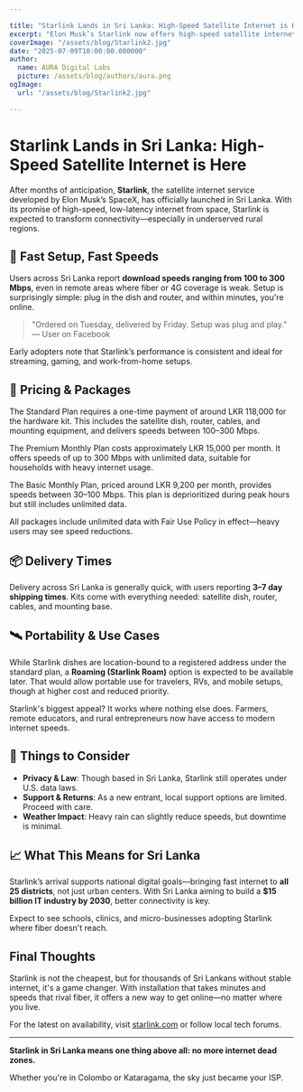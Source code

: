 ```yaml
---

title: "Starlink Lands in Sri Lanka: High-Speed Satellite Internet is Here"
excerpt: "Elon Musk’s Starlink now offers high-speed satellite internet in Sri Lanka, promising rural connectivity, fast installation, and new possibilities for homes and businesses across the island."
coverImage: "/assets/blog/Starlink2.jpg"
date: "2025-07-09T10:00:00.000000"
author:
  name: AURA Digital Labs
  picture: /assets/blog/authors/aura.png
ogImage:
  url: "/assets/blog/Starlink2.jpg"

---
```


# Starlink Lands in Sri Lanka: High-Speed Satellite Internet is Here

After months of anticipation, **Starlink**, the satellite internet service developed by Elon Musk’s SpaceX, has officially launched in Sri Lanka. With its promise of high-speed, low-latency internet from space, Starlink is expected to transform connectivity—especially in underserved rural regions.

## 🚀 Fast Setup, Fast Speeds

Users across Sri Lanka report **download speeds ranging from 100 to 300 Mbps**, even in remote areas where fiber or 4G coverage is weak. Setup is surprisingly simple: plug in the dish and router, and within minutes, you're online.

> "Ordered on Tuesday, delivered by Friday. Setup was plug and play." — User on Facebook

Early adopters note that Starlink’s performance is consistent and ideal for streaming, gaming, and work-from-home setups.

## 💸 Pricing & Packages

The Standard Plan requires a one-time payment of around LKR 118,000 for the hardware kit. This includes the satellite dish, router, cables, and mounting equipment, and delivers speeds between 100–300 Mbps.

The Premium Monthly Plan costs approximately LKR 15,000 per month. It offers speeds of up to 300 Mbps with unlimited data, suitable for households with heavy internet usage.

The Basic Monthly Plan, priced around LKR 9,200 per month, provides speeds between 30–100 Mbps. This plan is deprioritized during peak hours but still includes unlimited data.

All packages include unlimited data with Fair Use Policy in effect—heavy users may see speed reductions.

## 📦 Delivery Times

Delivery across Sri Lanka is generally quick, with users reporting **3–7 day shipping times**. Kits come with everything needed: satellite dish, router, cables, and mounting base.

## 🛰️ Portability & Use Cases

While Starlink dishes are location-bound to a registered address under the standard plan, a **Roaming (Starlink Roam)** option is expected to be available later. That would allow portable use for travelers, RVs, and mobile setups, though at higher cost and reduced priority.

Starlink's biggest appeal? It works where nothing else does. Farmers, remote educators, and rural entrepreneurs now have access to modern internet speeds.

## 🔐 Things to Consider

* **Privacy & Law**: Though based in Sri Lanka, Starlink still operates under U.S. data laws.
* **Support & Returns**: As a new entrant, local support options are limited. Proceed with care.
* **Weather Impact**: Heavy rain can slightly reduce speeds, but downtime is minimal.

## 📈 What This Means for Sri Lanka

Starlink’s arrival supports national digital goals—bringing fast internet to **all 25 districts**, not just urban centers. With Sri Lanka aiming to build a **\$15 billion IT industry by 2030**, better connectivity is key.

Expect to see schools, clinics, and micro-businesses adopting Starlink where fiber doesn't reach.

## Final Thoughts

Starlink is not the cheapest, but for thousands of Sri Lankans without stable internet, it's a game changer. With installation that takes minutes and speeds that rival fiber, it offers a new way to get online—no matter where you live.

For the latest on availability, visit [starlink.com](https://www.starlink.com/) or follow local tech forums.

---

**Starlink in Sri Lanka means one thing above all: no more internet dead zones.**

Whether you're in Colombo or Kataragama, the sky just became your ISP.

